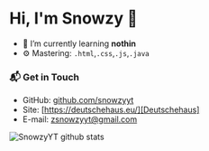 # Hi, I'm Snowzy 👋

- 🌱 I’m currently learning **nothin**
- ⚙️ Mastering: `.html`,`.css`,`.js`,`.java`


### 📬 Get in Touch

- GitHub: [github.com/snowzyyt][Github]
- Site: [https://deutschehaus.eu/][Deutschehaus]
- E-mail: zsnowzyyt@gmail.com

![SnowzyYT github stats](https://github-readme-stats.vercel.app/api?username=snowzyyt&show_icons=true&hide_border=true&theme=dracula)

[Deutschehaus]: https://deutschehaus.eu
[Minecraft]: https://minecraft.deutschehaus.eu
[Github]: https://github.com/snowzyyt
